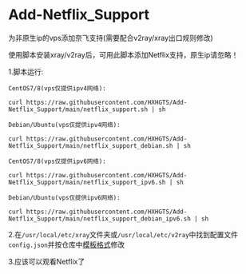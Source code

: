 # Add-Netflix_Support

为非原生ip的vps添加奈飞支持(需要配合v2ray/xray出口规则修改)

使用脚本安装xray/v2ray后，可用此脚本添加Netflix支持，原生ip请忽略！

1.脚本运行:

`CentOS7/8(vps仅提供ipv4网络):`
```
curl https://raw.githubusercontent.com/HXHGTS/Add-Netflix_Support/main/netflix_support.sh | sh
```

`Debian/Ubuntu(vps仅提供ipv4网络):`
```
curl https://raw.githubusercontent.com/HXHGTS/Add-Netflix_Support/main/netflix_support_debian.sh | sh
```

`CentOS7/8(vps仅提供ipv6网络):`
```
curl https://raw.githubusercontent.com/HXHGTS/Add-Netflix_Support/main/netflix_support_ipv6.sh | sh
```

`Debian/Ubuntu(vps仅提供ipv6网络):`
```
curl https://raw.githubusercontent.com/HXHGTS/Add-Netflix_Support/main/netflix_support_debian_ipv6.sh | sh
```

2.在`/usr/local/etc/xray`文件夹或`/usr/local/etc/v2ray`中找到配置文件`config.json`并按仓库中[模板格式](https://raw.githubusercontent.com/HXHGTS/Add-Netflix_Support/main/config.json)修改

3.应该可以观看Netflix了
